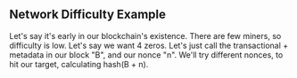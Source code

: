 ## Network Difficulty Example
<div class="fragment current-visible">
	Let's say it's early in our blockchain's existence. There are few miners, so difficulty is low.  Let's say we want 4 zeros.
	Let's just call the transactional + metadata in our block "B", and our nonce "n".  We'll try different nonces, to hit our target,
	calculating hash(B + n).
</div>
